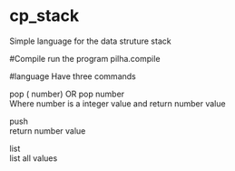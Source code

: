 # cp_stack
Simple language for the data struture stack

#Compile 
run the program pilha.compile

#language
Have three commands

pop ( number) OR pop number <br>
Where number is a integer value and return number value

push <br>
return number value <br>

list <br>
list all values
